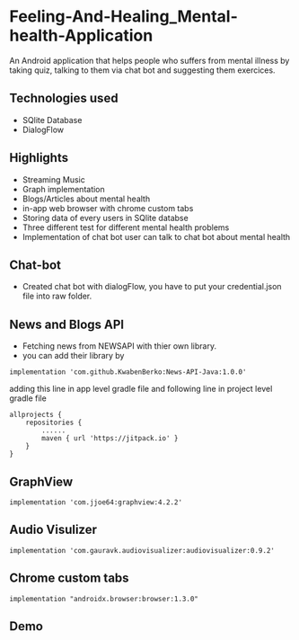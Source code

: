 # Feeling-And-Healing_Mental-health-Application
An Android application that helps people who suffers from mental illness by taking quiz, talking to them via chat bot and suggesting them exercices.

## Technologies used
* SQlite Database
* DialogFlow

## Highlights
* Streaming Music
* Graph implementation
* Blogs/Articles about mental health
* in-app web browser with chrome custom tabs
* Storing data of every users in SQlite databse
* Three different test for different mental health problems
* Implementation of chat bot user can talk to chat bot about mental health

## Chat-bot
* Created chat bot with dialogFlow, you have to put your credential.json file into raw folder.

## News and Blogs API
* Fetching news from NEWSAPI with thier own library.
* you can add their library by
```
implementation 'com.github.KwabenBerko:News-API-Java:1.0.0'
```
adding this line in app level gradle file and following line in project level gradle file
```
allprojects {
    repositories {
        ......
        maven { url 'https://jitpack.io' }
    }
}
```

## GraphView
```
implementation 'com.jjoe64:graphview:4.2.2'
```

## Audio Visulizer
```
implementation 'com.gauravk.audiovisualizer:audiovisualizer:0.9.2'
```

## Chrome custom tabs
```
implementation "androidx.browser:browser:1.3.0"
```

## Demo

